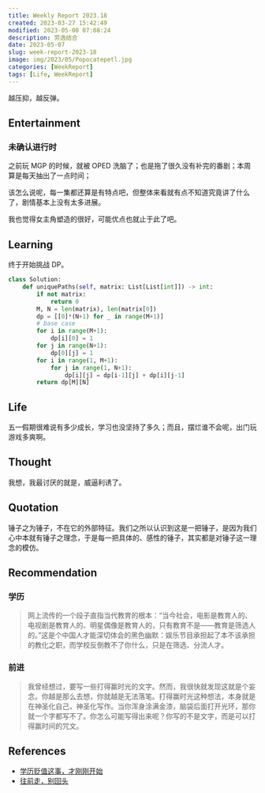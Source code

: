```yaml
---
title: Weekly Report 2023.18
created: 2023-03-27 15:42:49
modified: 2023-05-08 07:08:24
description: 劳逸结合
date: 2023-05-07
slug: week-report-2023-18
image: img/2023/05/Popocatepetl.jpg
categories: [WeekReport]
tags: [Life, WeekReport]
---
```


越压抑，越反弹。

## Entertainment

### 未确认进行时

之前玩 MGP 的时候，就被 OPED 洗脑了；也是拖了很久没有补完的番剧；本周算是每天抽出了一点时间；

该怎么说呢，每一集都还算是有特点吧，但整体来看就有点不知道究竟讲了什么了，剧情基本上没有太多进展。

我也觉得女主角塑造的很好，可能优点也就止于此了吧。

## Learning

终于开始挑战 DP。

```py
class Solution:
    def uniquePaths(self, matrix: List[List[int]]) -> int:
        if not matrix:
            return 0
        M, N = len(matrix), len(matrix[0])
        dp = [[0]*(N+1) for _ in range(M+1)]
        # base case
        for i in range(M+1):
            dp[i][0] = 1
        for j in range(N+1):
            dp[0][j] = 1
        for i in range(1, M+1):
            for j in range(1, N+1):
                dp[i][j] = dp[i-1][j] + dp[i][j-1]
        return dp[M][N]
```

## Life

五一假期很难说有多少成长，学习也没坚持了多久；而且，摆烂谁不会呢，出门玩游戏多爽啊。

## Thought

我想，我最讨厌的就是，威逼利诱了。

## Quotation

锤子之为锤子，不在它的外部特征。我们之所以认识到这是一把锤子，是因为我们心中本就有锤子之理念，于是每一把具体的、感性的锤子，其实都是对锤子这一理念的模仿。

## Recommendation

### 学历

> 网上流传的一个段子直指当代教育的根本：“当今社会，电影是教育人的、电视剧是教育人的、明星偶像是教育人的，只有教育不是——教育是筛选人的。”这是个中国人才能深切体会的黑色幽默：娱乐节目承担起了本不该承担的教化之职，而学校反倒教不了你什么，只是在筛选、分流人才。

### 前进

> 我曾经想过，要写一些打得赢时光的文字。然而，我很快就发现这就是个妄念。你越是那么去想，你就越是无法落笔。打得赢时光这种想法，本身就是在神圣化自己，神圣化写作。当你浑身涂满金漆，脑袋后面打开光环，那你就一个字都写不了。你怎么可能写得出来呢？你写的不是文字，而是可以打得赢时间的咒文。

## References

- [学历贬值这事，才刚刚开始](https://mp.weixin.qq.com/s/BBT655fSWZALTJGrfBm-mg)
- [往前走，别回头](https://mp.weixin.qq.com/s/0Xr8GO_fkjqnAQpBo_haCA)
